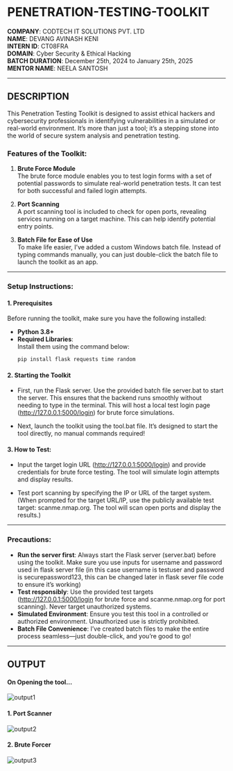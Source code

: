 # PENETRATION-TESTING-TOOLKIT

**COMPANY**: CODTECH IT SOLUTIONS PVT. LTD  
**NAME**: DEVANG AVINASH KENI  
**INTERN ID**: CT08FRA  
**DOMAIN**: Cyber Security & Ethical Hacking  
**BATCH DURATION**: December 25th, 2024 to January 25th, 2025  
**MENTOR NAME**: NEELA SANTOSH  

---

## DESCRIPTION

This Penetration Testing Toolkit is designed to assist ethical hackers and cybersecurity professionals in identifying vulnerabilities in a simulated or real-world environment. It’s more than just a tool; it’s a stepping stone into the world of secure system analysis and penetration testing.

### Features of the Toolkit:
1. **Brute Force Module**  
   The brute force module enables you to test login forms with a set of potential passwords to simulate real-world penetration tests. It can test for both successful and failed login attempts.

2. **Port Scanning**  
   A port scanning tool is included to check for open ports, revealing services running on a target machine. This can help identify potential entry points.

3. **Batch File for Ease of Use**  
   To make life easier, I’ve added a custom Windows batch file. Instead of typing commands manually, you can just double-click the batch file to launch the toolkit as an app.

---

### Setup Instructions:

#### 1. Prerequisites
Before running the toolkit, make sure you have the following installed:
- **Python 3.8+**
- **Required Libraries**:  
  Install them using the command below:
  ```bash
  pip install flask requests time random

#### 2. Starting the Toolkit
- First, run the Flask server. Use the provided batch file server.bat to start the server. This ensures that the backend runs smoothly without needing to type in the terminal.
This will host a local test login page (http://127.0.0.1:5000/login) for brute force simulations.

- Next, launch the toolkit using the tool.bat file. It’s designed to start the tool directly, no manual commands required!

#### 3. How to Test:
- Input the target login URL (http://127.0.0.1:5000/login) and provide credentials for brute force testing. The tool will simulate login attempts and display results.

- Test port scanning by specifying the IP or URL of the target system. (When prompted for the target URL/IP, use the publicly available test target: scanme.nmap.org. The tool will scan open ports and display the results.)
________________________________________
### Precautions:
- **Run the server first**: Always start the Flask server (server.bat) before using the toolkit. 
Make sure you use inputs for username and password used in flask server file (in this case username is testuser and password is securepassword123, this can be changed later in flask sever file code to ensure it’s working)
- **Test responsibly**: Use the provided test targets (http://127.0.0.1:5000/login for brute force and scanme.nmap.org for port scanning). Never target unauthorized systems.
- **Simulated Environment**: Ensure you test this tool in a controlled or authorized environment. Unauthorized use is strictly prohibited.
- **Batch File Convenience**: I’ve created batch files to make the entire process seamless—just double-click, and you’re good to go!

________________________________________
## OUTPUT

#### On Opening the tool...
![output1](https://github.com/user-attachments/assets/8880d8d1-607a-422c-97fc-c3e8bbddf969)

#### 1. **Port Scanner**

![output2](https://github.com/user-attachments/assets/18b69d6e-4d04-4c36-bd66-5b76bc9473d6)

#### 2. **Brute Forcer**

![output3](https://github.com/user-attachments/assets/c61455b7-8ec7-4de8-84ae-64667bd98f3d)

